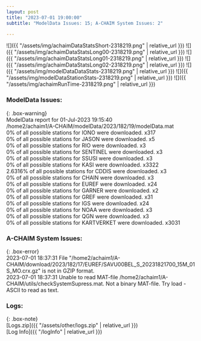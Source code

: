 ```yaml
---
layout: post
title: "2023-07-01 19:00:00"
subtitle: "ModelData Issues: 15; A-CHAIM System Issues: 2"

---
```


![]({{ "/assets/img/achaimDataStatsShort-2318219.png" | relative_url }})
![]({{ "/assets/img/achaimDataStatsLong00-2318219.png" | relative_url }})
![]({{ "/assets/img/achaimDataStatsLong01-2318219.png" | relative_url }})
![]({{ "/assets/img/achaimDataStatsLong02-2318219.png" | relative_url }})
![]({{ "/assets/img/modelDataDataStats-2318219.png" | relative_url }})
![]({{ "/assets/img/modelDataStationStats-2318219.png" | relative_url }})
![]({{ "/assets/img/achaimRunTime-2318219.png" | relative_url }})


### ModelData Issues:  
  
{: .box-warning}  
 ModelData report for 01-Jul-2023 19:15:40   
 /home2/achaim1/A-CHAIM/modelData/2023/182/19/modelData.mat   
 0% of all possible stations for IONO were downloaded. x317   
 0% of all possible stations for JASON were downloaded. x5   
 0% of all possible stations for RIO were downloaded. x3   
 0% of all possible stations for SENTINEL were downloaded. x3   
 0% of all possible stations for SSUSI were downloaded. x3   
 0% of all possible stations for KASI were downloaded. x3322   
 2.6316% of all possible stations for CDDIS were downloaded. x3   
 0% of all possible stations for CHAIN were downloaded. x3   
 0% of all possible stations for EUREF were downloaded. x24   
 0% of all possible stations for GARNER were downloaded. x2   
 0% of all possible stations for GREF were downloaded. x31   
 0% of all possible stations for IGS were downloaded. x24   
 0% of all possible stations for NOAA were downloaded. x3   
 0% of all possible stations for QGN were downloaded. x3   
 0% of all possible stations for KARTVERKET were downloaded. x3031   
  
### A-CHAIM System Issues:  
  
{: .box-error}  
2023-07-01 18:37:31 File "/home2/achaim1/A-CHAIM/download/2023/182/17/EUREF/SAVU00BEL_S_20231821700_15M_01S_MO.crx.gz" is not in GZIP format.  
2023-07-01 18:37:31 Unable to read MAT-file /home2/achaim1/A-CHAIM/utils/checkSystemSupress.mat. Not a binary MAT-file. Try load -ASCII to read as text.  

### Logs:  
  
{: .box-note}  
[Logs.zip]({{ "/assets/other/logs.zip" | relative_url }})  
[Log Info]({{ "/logInfo" | relative_url }})  
